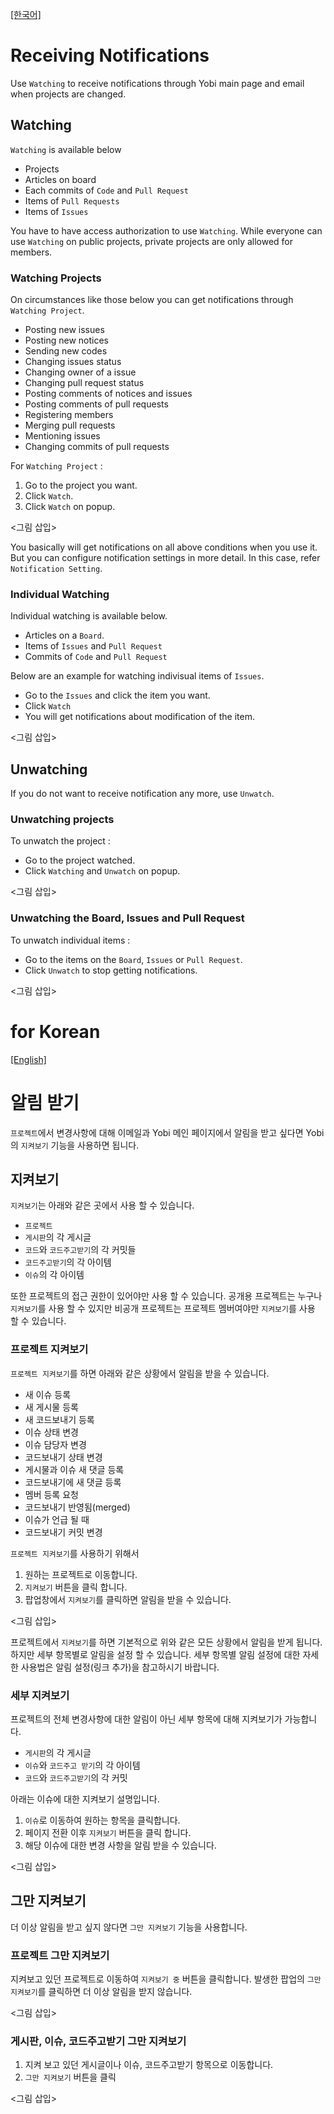 <a name="english"></a>
[[한국어]](#korean)

# Receiving Notifications

Use `Watching` to receive notifications through Yobi main page and email when projects are changed. 

## Watching

`Watching` is available below

* Projects
* Articles on board
* Each commits of `Code` and `Pull Request`
* Items of `Pull Requests`
* Items of `Issues` 

You have to have access authorization to use `Watching`.  While everyone can use `Watching` on public projects, private projects are only allowed for members.

### Watching Projects

On circumstances like those below you can get notifications through `Watching Project`.

* Posting new issues
* Posting new notices
* Sending new codes
* Changing issues status
* Changing owner of a issue
* Changing pull request status
* Posting comments of notices and issues
* Posting comments of pull requests
* Registering members
* Merging pull requests
* Mentioning issues
* Changing commits of pull requests

For `Watching Project` :

1. Go to the project you want.
2. Click `Watch`.
3. Click `Watch` on popup.

<그림 삽입>

You basically will get notifications on all above conditions when you use it. But you can configure notification settings in more detail. In this case, refer `Notification Setting`.

### Individual Watching

Individual watching is available below.

* Articles on a `Board`.
* Items of `Issues` and `Pull Request`
* Commits of `Code` and `Pull Request`

Below are an example for watching indivisual items of `Issues`.
 
* Go to the `Issues` and click the item you want.
* Click `Watch`
* You will get notifications about modification of the item.   

<그림 삽입> 

## Unwatching

If you do not want to receive notification any more, use `Unwatch`.

### Unwatching projects

To unwatch the project :

* Go to the project watched.
* Click `Watching`  and `Unwatch` on popup.

<그림 삽입>

### Unwatching the Board, Issues and Pull Request

To unwatch individual items :

* Go to the items on the `Board`, `Issues` or `Pull Request`.
* Click `Unwatch` to stop getting notifications.

<그림 삽입>

<a name="korean"></a>
# for Korean
[[English]](#english)

# 알림 받기

`프로젝트`에서 변경사항에 대해 이메일과 Yobi 메인 페이지에서 알림을 받고 싶다면 Yobi의 `지켜보기` 기능을 사용하면 됩니다.

## 지켜보기

`지켜보기`는 아래와 같은 곳에서 사용 할 수 있습니다.

* `프로젝트`
* `게시판`의 각 게시글
* `코드`와 `코드주고받기`의 각 커밋들
* `코드주고받기`의 각 아이템
* `이슈`의 각 아이템

또한 프로젝트의 접근 권한이 있어야만 사용 할 수 있습니다. 공개용 프로젝트는 누구나 `지켜보기`를 사용 할 수 있지만 비공개 프로젝트는 프로젝트 멤버여야만 `지켜보기`를 사용 할 수 있습니다.

### 프로젝트 지켜보기

`프로젝트 지켜보기`를 하면 아래와 같은 상황에서 알림을 받을 수 있습니다.

* 새 이슈 등록
* 새 게시물 등록
* 새 코드보내기 등록
* 이슈 상태 변경
* 이슈 담당자 변경
* 코드보내기 상태 변경
* 게시물과 이슈 새 댓글 등록
* 코드보내기에 새 댓글 등록
* 멤버 등록 요청
* 코드보내기 반영됨(merged)
* 이슈가 언급 될 때
* 코드보내기 커밋 변경

`프로젝트 지켜보기`를 사용하기 위해서

1. 원하는 프로젝트로 이동합니다.
2. `지켜보기` 버튼을 클릭 합니다.
3. 팝업창에서 `지켜보기`를 클릭하면 알림을 받을 수 있습니다.

<그림 삽입>

프로젝트에서 `지켜보기`를 하면 기본적으로 위와 같은 모든 상황에서 알림을 받게 됩니다. 하지만 세부 항목별로 알림을 설정 할 수 있습니다. 세부 항목별 알림 설정에 대한 자세한 사용법은 알림 설정(링크 추가)을 참고하시기 바랍니다.

### 세부 지켜보기

프로젝트의 전체 변경사항에 대한 알림이 아닌 세부 항목에 대해 지켜보기가 가능합니다. 

* `게시판`의 각 게시글
* `이슈`와 `코드주고 받기`의 각 아이템
* `코드`와 `코드주고받기`의 각 커밋

아래는 이슈에 대한 지켜보기 설명입니다. 

1. `이슈`로 이동하여 원하는 항목을 클릭합니다. 
2. 페이지 전환 이후 `지켜보기` 버튼을 클릭 합니다.
3. 해당 이슈에 대한 변경 사항을 알림 받을 수 있습니다.

<그림 삽입> 

## 그만 지켜보기

더 이상 알림을 받고 싶지 않다면 `그만 지켜보기` 기능을 사용합니다.

### 프로젝트 그만 지켜보기

지켜보고 있던 프로젝트로 이동하여 `지켜보기 중` 버튼을 클릭합니다. 발생한 팝업의 `그만 지켜보기`를 클릭하면 더 이상 알림을 받지 않습니다.

<그림 삽입>

### 게시판, 이슈, 코드주고받기 그만 지켜보기

1. 지켜 보고 있던 게시글이나 이슈, 코드주고받기 항목으로 이동합니다. 
2. `그만 지켜보기` 버튼을 클릭

<그림 삽입>